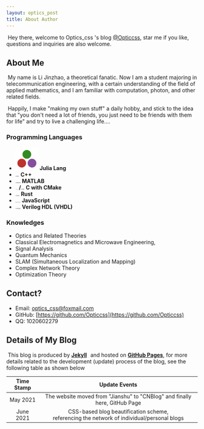 ```yaml
---
layout: optics_post
title: About Author
---
```


​	Hey there, welcome to Optics_css 's blog [@Opticcss](https://opticcss.github.io/), star me if you like, questions and inquiries are also welcome.

## About Me

​	My name is Li Jinzhao, a theoretical fanatic. Now I am a student majoring in telecommunication engineering, with a certain understanding of the field of applied mathematics, and I am familiar with computation, photon, and other related fields.

​	Happily, I make "making my own stuff" a daily hobby, and stick to the idea that "you don't need a lot of friends, you just need to be friends with them for life" and try to live a challenging life....

### Programming Languages

- <img src="..\static\img\julialang.svg" alt="julialang" style="zoom:15%;" /> **Julia Lang**
- <img src="C:\Users\a1020\Desktop\Opticcss.github.io\static\img\cpplang.svg" alt="cpplang" style="zoom:14%;" /> **C++**
- <img src="C:\Users\a1020\Desktop\Opticcss.github.io\static\img\matlablang.svg" alt="matlablang" style="zoom:15%;" /> **MATLAB**
- <img src="C:\Users\a1020\Desktop\Opticcss.github.io\static\img\clang.svg" alt="clang" style="zoom:10%;" /> **/**<img src="C:\Users\a1020\Desktop\Opticcss.github.io\static\img\cmake.svg" alt="cmake" style="zoom:15%;" /> **C with CMake**
- <img src="C:\Users\a1020\Desktop\Opticcss.github.io\static\img\rustlang.svg" alt="rustlang" style="zoom: 15%;" /> **Rust**
- <img src="C:\Users\a1020\Desktop\Opticcss.github.io\static\img\javascriptlang.svg" alt="javascriptlang" style="zoom:12%;" /> **JavaScript**
- <img src="C:\Users\a1020\Desktop\Opticcss.github.io\static\img\veriloglang.svg" alt="veriloglang" style="zoom:15%;" /> **Verilog HDL (VHDL)**

### Knowledges

- Optics and Related Theories
- Classical Electromagnetics and Microwave Engineering,
- Signal Analysis
- Quantum Mechanics
- SLAM (Simultaneous Localization and Mapping)
- Complex Network Theory
- Optimization Theory

## **Contact?**

- Email: [optics_css@foxmail.com](mailto:optics_css@foxmail.com)
- GitHub: [https://github.com/Opticcss](https://github.com/Opticcss)
- QQ: 1020602279

## **Details of My Blog**

​	This blog is produced by [**Jekyll**](https://jekyllrb.com/) <img src="C:\Users\a1020\Desktop\Opticcss.github.io\static\img\jekyll.svg" alt="jekyll" style="zoom:3%;" /> and hosted on [**GitHub Pages**](https://pages.github.com/), for more details related to the development (update) process of the blog, see the following table as shown below

| **Time Stamp** |                      **Update Events**                       |
| :------------: | :----------------------------------------------------------: |
|    May 2021    | The website moved from "Jianshu" to "CNBlog" and finally here, GitHub Page |
|   June 2021    | CSS-based blog beautification scheme,<br />referencing the network of individual/personal blogs |

